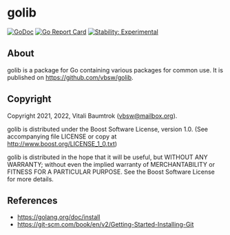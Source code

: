 # golib

[![GoDoc](https://godoc.org/github.com/vbsw/golib?status.svg)](https://godoc.org/github.com/vbsw/golib) [![Go Report Card](https://goreportcard.com/badge/github.com/vbsw/golib)](https://goreportcard.com/report/github.com/vbsw/golib) [![Stability: Experimental](https://masterminds.github.io/stability/experimental.svg)](https://masterminds.github.io/stability/experimental.html)

## About
golib is a package for Go containing various packages for common use. It is published on <https://github.com/vbsw/golib>.

## Copyright
Copyright 2021, 2022, Vitali Baumtrok (vbsw@mailbox.org).

golib is distributed under the Boost Software License, version 1.0. (See accompanying file LICENSE or copy at http://www.boost.org/LICENSE_1_0.txt)

golib is distributed in the hope that it will be useful, but WITHOUT ANY WARRANTY; without even the implied warranty of MERCHANTABILITY or FITNESS FOR A PARTICULAR PURPOSE. See the Boost Software License for more details.

## References
- https://golang.org/doc/install
- https://git-scm.com/book/en/v2/Getting-Started-Installing-Git
